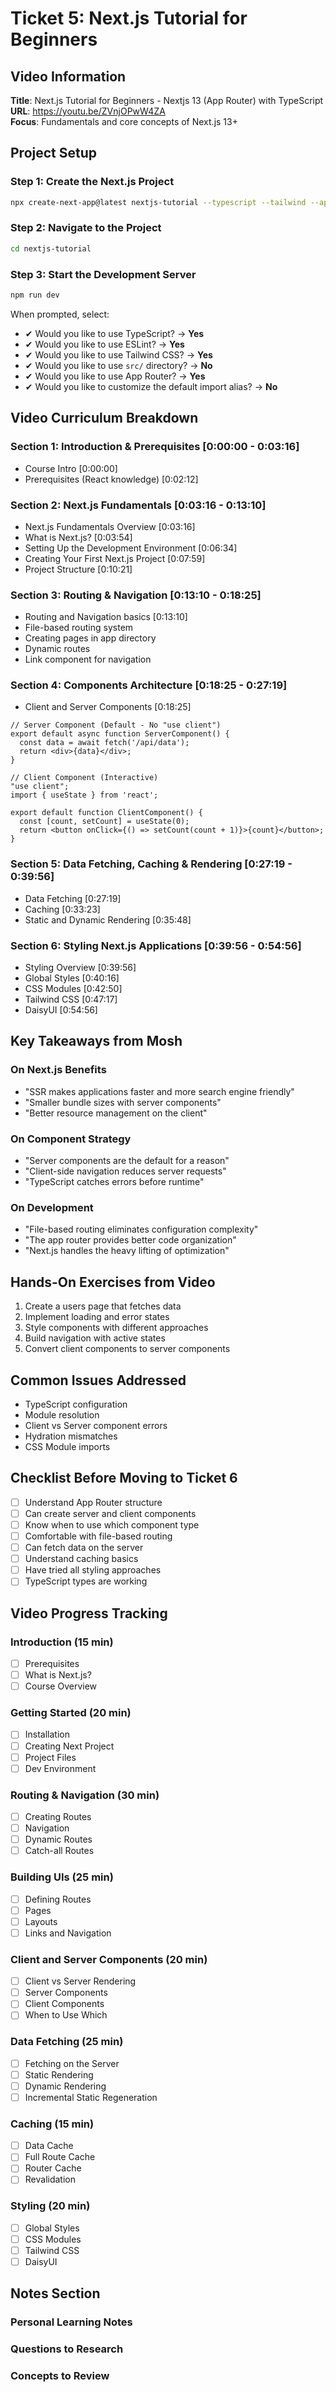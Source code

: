 # Ticket 5: Next.js Tutorial for Beginners

## Video Information
**Title**: Next.js Tutorial for Beginners - Nextjs 13 (App Router) with TypeScript  
**URL**: https://youtu.be/ZVnjOPwW4ZA  
**Focus**: Fundamentals and core concepts of Next.js 13+

## Project Setup

### Step 1: Create the Next.js Project
```bash
npx create-next-app@latest nextjs-tutorial --typescript --tailwind --app
```

### Step 2: Navigate to the Project
```bash
cd nextjs-tutorial
```

### Step 3: Start the Development Server
```bash
npm run dev
```

When prompted, select:
- ✔ Would you like to use TypeScript? → **Yes**
- ✔ Would you like to use ESLint? → **Yes**
- ✔ Would you like to use Tailwind CSS? → **Yes**
- ✔ Would you like to use `src/` directory? → **No**
- ✔ Would you like to use App Router? → **Yes**
- ✔ Would you like to customize the default import alias? → **No**

## Video Curriculum Breakdown

### Section 1: Introduction & Prerequisites [0:00:00 - 0:03:16]
- Course Intro [0:00:00]
- Prerequisites (React knowledge) [0:02:12]

### Section 2: Next.js Fundamentals [0:03:16 - 0:13:10]
- Next.js Fundamentals Overview [0:03:16]
- What is Next.js? [0:03:54]
- Setting Up the Development Environment [0:06:34]
- Creating Your First Next.js Project [0:07:59]
- Project Structure [0:10:21]

### Section 3: Routing & Navigation [0:13:10 - 0:18:25]
- Routing and Navigation basics [0:13:10]
- File-based routing system
- Creating pages in app directory
- Dynamic routes
- Link component for navigation

### Section 4: Components Architecture [0:18:25 - 0:27:19]
- Client and Server Components [0:18:25]
```tsx
// Server Component (Default - No "use client")
export default async function ServerComponent() {
  const data = await fetch('/api/data');
  return <div>{data}</div>;
}

// Client Component (Interactive)
"use client";
import { useState } from 'react';

export default function ClientComponent() {
  const [count, setCount] = useState(0);
  return <button onClick={() => setCount(count + 1)}>{count}</button>;
}
```

### Section 5: Data Fetching, Caching & Rendering [0:27:19 - 0:39:56]
- Data Fetching [0:27:19]
- Caching [0:33:23]
- Static and Dynamic Rendering [0:35:48]

### Section 6: Styling Next.js Applications [0:39:56 - 0:54:56]
- Styling Overview [0:39:56]
- Global Styles [0:40:16]
- CSS Modules [0:42:50]
- Tailwind CSS [0:47:17]
- DaisyUI [0:54:56]

## Key Takeaways from Mosh

### On Next.js Benefits
- "SSR makes applications faster and more search engine friendly"
- "Smaller bundle sizes with server components"
- "Better resource management on the client"

### On Component Strategy
- "Server components are the default for a reason"
- "Client-side navigation reduces server requests"
- "TypeScript catches errors before runtime"

### On Development
- "File-based routing eliminates configuration complexity"
- "The app router provides better code organization"
- "Next.js handles the heavy lifting of optimization"

## Hands-On Exercises from Video
1. Create a users page that fetches data
2. Implement loading and error states
3. Style components with different approaches
4. Build navigation with active states
5. Convert client components to server components

## Common Issues Addressed
- TypeScript configuration
- Module resolution
- Client vs Server component errors
- Hydration mismatches
- CSS Module imports

## Checklist Before Moving to Ticket 6
- [ ] Understand App Router structure
- [ ] Can create server and client components
- [ ] Know when to use which component type
- [ ] Comfortable with file-based routing
- [ ] Can fetch data on the server
- [ ] Understand caching basics
- [ ] Have tried all styling approaches
- [ ] TypeScript types are working

## Video Progress Tracking

### Introduction (15 min)
- [ ] Prerequisites
- [ ] What is Next.js?
- [ ] Course Overview

### Getting Started (20 min)
- [ ] Installation
- [ ] Creating Next Project
- [ ] Project Files
- [ ] Dev Environment

### Routing & Navigation (30 min)
- [ ] Creating Routes
- [ ] Navigation
- [ ] Dynamic Routes
- [ ] Catch-all Routes

### Building UIs (25 min)
- [ ] Defining Routes
- [ ] Pages
- [ ] Layouts
- [ ] Links and Navigation

### Client and Server Components (20 min)
- [ ] Client vs Server Rendering
- [ ] Server Components
- [ ] Client Components
- [ ] When to Use Which

### Data Fetching (25 min)
- [ ] Fetching on the Server
- [ ] Static Rendering
- [ ] Dynamic Rendering
- [ ] Incremental Static Regeneration

### Caching (15 min)
- [ ] Data Cache
- [ ] Full Route Cache
- [ ] Router Cache
- [ ] Revalidation

### Styling (20 min)
- [ ] Global Styles
- [ ] CSS Modules
- [ ] Tailwind CSS
- [ ] DaisyUI

## Notes Section

### Personal Learning Notes
<!-- Add your own notes here as you work through the video -->

### Questions to Research
<!-- Track questions that come up during the tutorial -->

### Concepts to Review
<!-- Mark concepts that need more practice -->